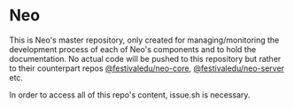 # Neo

This is Neo's master repository, only created for managing/monitoring the development process of each of Neo's components and to hold the documentation. No actual code will be pushed to this repository but rather to their counterpart repos [@festivaledu/neo-core](https://github.com/festivaledu/neo-core), [@festivaledu/neo-server](https://github.com/festivaledu/neo-server) etc.  
  
In order to access all of this repo's content, issue.sh is necessary.
